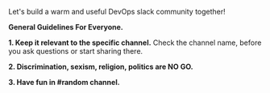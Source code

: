 Let's build a warm and useful DevOps slack community together!

__**General Guidelines For Everyone.**__

**1. Keep it relevant to the specific channel.** Check the channel name, before you ask questions or start sharing there.

**2. Discrimination, sexism, religion, politics are NO GO.**

**3. Have fun in #random channel.**
